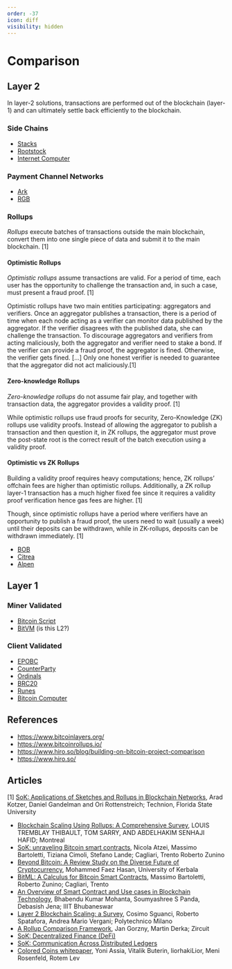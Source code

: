 ```yaml
---
order: -37
icon: diff
visibility: hidden
---
```


# Comparison

## Layer 2

In layer-2 solutions, transactions are performed
out of the blockchain (layer-1) and can ultimately settle
back efficiently to the blockchain.

### Side Chains
* [Stacks](https://docs.stacks.co/)
* [Rootstock](https://dev.rootstock.io/)
* [Internet Computer](https://internetcomputer.org/docs/current/home)

### Payment Channel Networks
* [Ark](https://ark-protocol.org/)
* [RGB](https://docs.rgb.info/)

### Rollups

*Rollups* execute batches of transactions outside the main blockchain,
convert them into one single piece of data and submit it to the
main blockchain. [1]

#### Optimistic Rollups

*Optimistic rollups* assume transactions
are valid. For a period of time, each user has the opportunity
to challenge the transaction and, in such a case, must present a
fraud proof. [1]

Optimistic rollups have two main
entities participating: aggregators and verifiers. Once an
aggregator publishes a transaction, there is a period of
time when each node acting as a verifier can monitor data
published by the aggregator. If the verifier disagrees with
the published data, she can challenge the transaction. To
discourage aggregators and verifiers from acting maliciously,
both the aggregator and verifier need to stake a bond. If the
verifier can provide a fraud proof, the aggregator is fined.
Otherwise, the verifier gets fined. [...] Only one honest verifier is needed to guarantee that the
aggregator did not act maliciously.[1]

#### Zero-knowledge Rollups

*Zero-knowledge rollups* do not assume fair play, and together with transaction
data, the aggregator provides a validity proof. [1]

While optimistic rollups use fraud proofs
for security, Zero-Knowledge (ZK) rollups use validity
proofs. Instead of allowing the aggregator
to publish a transaction and then question it, in ZK
rollups, the aggregator must prove the post-state root is
the correct result of the batch execution using a validity
proof. 

#### Optimistic vs ZK Rollups

 Building
a validity proof requires heavy computations; hence, ZK
rollups’ offchain fees are higher than optimistic rollups. Additionally, a ZK rollup layer-1 transaction has a much
higher fixed fee since it requires a validity proof verification
hence gas fees are higher. [1]

Though, since optimistic rollups
have a period where verifiers have an opportunity to publish a
fraud proof, the users need to wait (usually a week) until their
deposits can be withdrawn, while in ZK-rollups, deposits can
be withdrawn immediately. [1]

* [BOB](https://docs.gobob.xyz/)
* [Citrea](https://docs.citrea.xyz/)
* [Alpen](https://www.alpenlabs.io/)

## Layer 1

### Miner Validated
* [Bitcoin Script]()
* [BitVM](https://bitvm.org/) (is this L2?)

### Client Validated
* [EPOBC](https://github.com/chromaway/ngcccbase/wiki/EPOBC_simple)
* [CounterParty](https://docs.counterparty.io/docs/basics/what-is-counterparty/)
* [Ordinals](https://docs.ordinals.com/)
* [BRC20](https://domo-2.gitbook.io/brc-20-experiment)
* [Runes](https://docs.ordinals.com/runes.html)
* [Bitcoin Computer](https://docs.bitcoincomputer.io/)


## References

* https://www.bitcoinlayers.org/
* https://www.bitcoinrollups.io/
* https://www.hiro.so/blog/building-on-bitcoin-project-comparison
* https://www.hiro.so/

## Articles
[1] [SoK: Applications of Sketches and Rollups in Blockchain Networks](https://drive.google.com/file/d/1dJ2OsAc4QvIWzxR1JFFmMfMVYIrnXOWW/view), Arad Kotzer, Daniel Gandelman and Ori Rottenstreich; Technion, Florida State University
* [Blockchain Scaling Using Rollups: A Comprehensive Survey](https://ieeexplore.ieee.org/stamp/stamp.jsp?tp=&arnumber=9862815), LOUIS TREMBLAY THIBAULT, TOM SARRY, AND ABDELHAKIM SENHAJI HAFID; Montreal
* [SoK: unraveling Bitcoin smart contracts](https://eprint.iacr.org/2018/192.pdf), Nicola Atzei, Massimo Bartoletti, Tiziana Cimoli, Stefano Lande; Cagliari, Trento
Roberto Zunino
* [Beyond Bitcoin: A Review Study on the Diverse Future of Cryptocurrency](https://www.researchgate.net/publication/373825700_Beyond_Bitcoin_A_Review_Study_on_the_Diverse_Future_of_Cryptocurrency), Mohammed Faez Hasan, University of Kerbala
* [BitML: A Calculus for Bitcoin Smart Contracts](https://eprint.iacr.org/2018/122.pdf), Massimo Bartoletti, Roberto Zunino; Cagliari, Trento
* [An Overview of Smart Contract and Use cases in Blockchain Technology](https://www.researchgate.net/profile/Bhabendu-Mohanta/publication/328581609_An_Overview_of_Smart_Contract_and_Use_Cases_in_Blockchain_Technology/links/5bf398a592851c6b27cbfeac/An-Overview-of-Smart-Contract-and-Use-Cases-in-Blockchain-Technology.pdf), Bhabendu Kumar Mohanta, Soumyashree S Panda, Debasish Jena; IIIT Bhubaneswar
* [Layer 2 Blockchain Scaling: a Survey](https://arxiv.org/pdf/2107.10881), Cosimo Sguanci, Roberto Spatafora, Andrea Mario Vergani; Polytechnico Milano
* [A Rollup Comparison Framework](https://arxiv.org/pdf/2404.16150), Jan Gorzny, Martin Derka; Zircuit
* [SoK: Decentralized Finance (DeFi)](https://dl.acm.org/doi/pdf/10.1145/3558535.3559780)
* [SoK: Communication Across Distributed Ledgers](https://eprint.iacr.org/2019/1128.pdf)
* [Colored Coins whitepaper](https://www.etoro.com/wp-content/uploads/2022/03/Colored-Coins-white-paper-Digital-Assets.pdf), Yoni Assia, Vitalik Buterin, liorhakiLior, Meni Rosenfeld, Rotem Lev



